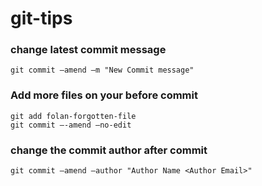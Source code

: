 # git-tips

### change latest commit message
```
git commit –amend –m "New Commit message"
```


### Add more files on your before commit
```
git add folan-forgotten-file
git commit –-amend –no-edit
```

### change the commit author after commit
```
git commit –amend –author "Author Name <Author Email>"
```


